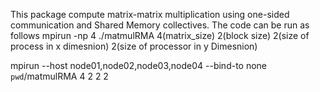 This package compute matrix-matrix multiplication using one-sided communication and Shared Memory collectives.
The code can be run as follows
mpirun -np 4 ./matmulRMA 4(matrix_size) 2(block size) 2(size of process in x dimesnion) 2(size of processor in y Dimesnion)

mpirun --host node01,node02,node03,node04 --bind-to none `pwd`/matmulRMA 4 2 2 2
